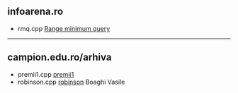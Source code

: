 ## infoarena.ro

* rmq.cpp [Range minimum query](https://infoarena.ro/problema/rmq)

---

## campion.edu.ro/arhiva

* premii1.cpp [premii1](http://campion.edu.ro/arhiva/index.php?page=problem&action=view&id=714)
* robinson.cpp [robinson](http://campion.edu.ro/arhiva/index.php?page=problem&action=view&id=645) Boaghi Vasile
